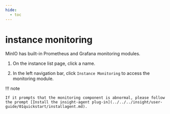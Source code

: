 ```yaml
---
hide:
  - toc
---
```


# instance monitoring

MinIO has built-in Prometheus and Grafana monitoring modules.

1. On the instance list page, click a name.

    

2. In the left navigation bar, click `Instance Monitoring` to access the monitoring module.

    

!!! note

    If it prompts that the monitoring component is abnormal, please follow the prompt [Install the insight-agent plug-in](../../../insight/user-guide/01quickstart/installagent.md).

<!-- The specific meaning of each monitoring indicator will be added later (@justedennnnn). -->